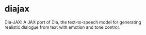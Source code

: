 # diajax
Dia-JAX: A JAX port of Dia, the text-to-speech model for generating realistic dialogue from text with emotion and tone control.
